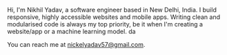 Hi, I'm Nikhil Yadav, a software engineer based in New Delhi, India. I build responsive, highly accessible websites and mobile apps. Writing clean and modularised code is always my top priority, be it when I'm creating a website/app or a machine learning model. da

You can reach me at nickelyadav57@gmail.com. 
<!---
nickel-yadav/nickel-yadav is a ✨ special ✨ repository because its `README.md` (this file) appears on your GitHub profile.
You can click the Preview link to take a look at your changes.
--->

